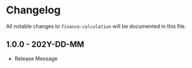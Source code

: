 # Changelog

All notable changes to `finance-calculation` will be documented in this file.

## 1.0.0 - 202Y-DD-MM

- Release Message
